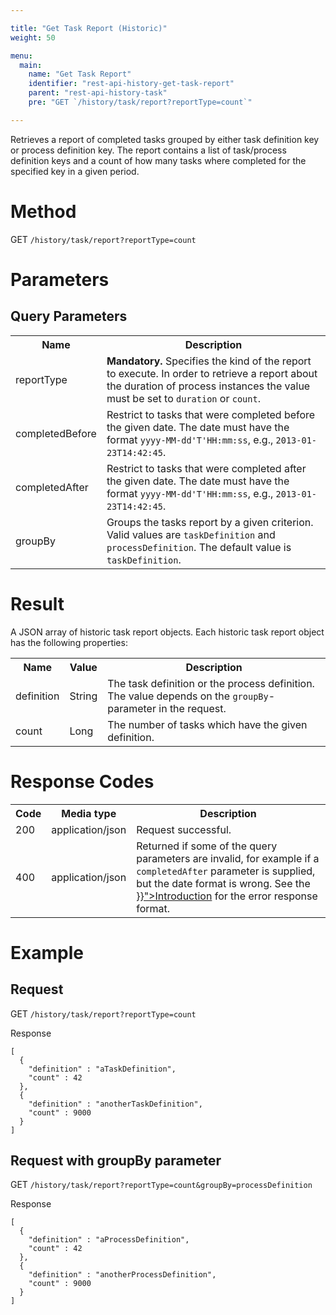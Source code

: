 ```yaml
---

title: "Get Task Report (Historic)"
weight: 50

menu:
  main:
    name: "Get Task Report"
    identifier: "rest-api-history-get-task-report"
    parent: "rest-api-history-task"
    pre: "GET `/history/task/report?reportType=count`"

---
```


Retrieves a report of completed tasks grouped by either task definition key or process definition key. 
The report contains a list of task/process definition keys and a count of how many tasks where completed 
for the specified key in a given period. 


# Method

GET `/history/task/report?reportType=count`


# Parameters

## Query Parameters

<table class="table table-striped">
  <tr>
    <th>Name</th>
    <th>Description</th>
  </tr>
  <tr>
    <td>reportType</td>
    <td><b>Mandatory.</b> Specifies the kind of the report to execute. In order to retrieve a report about the duration of process instances the value must be set to <code>duration</code> or <code>count</code>.</td>
  </tr>  
  <tr>
    <td>completedBefore</td>
    <td>Restrict to tasks that were completed before the given date. The date must have the format <code>yyyy-MM-dd'T'HH:mm:ss</code>, e.g., <code>2013-01-23T14:42:45</code>.</td>
  </tr>
  <tr>
    <td>completedAfter</td>
    <td>Restrict to tasks that were completed after the given date. The date must have the format <code>yyyy-MM-dd'T'HH:mm:ss</code>, e.g., <code>2013-01-23T14:42:45</code>.</td>
  </tr>
  <tr>
    <td>groupBy</td>
    <td>Groups the tasks report by a given criterion. Valid values are <code>taskDefinition</code> and <code>processDefinition</code>. The default value is <code>taskDefinition</code>.</td>
  </tr>
</table>


# Result

A JSON array of historic task report objects.
Each historic task report object has the following properties:

<table class="table table-striped">
  <tr>
    <th>Name</th>
    <th>Value</th>
    <th>Description</th>
  </tr>
  <tr>
    <td>definition</td>
    <td>String</td>
    <td>The task definition or the process definition. The value depends on the <code>groupBy</code>-parameter in the request.</td>
  </tr>
  <tr>
    <td>count</td>
    <td>Long</td>
    <td>The number of tasks which have the given definition.</td>
  </tr>
</table>


# Response Codes

<table class="table table-striped">
  <tr>
    <th>Code</th>
    <th>Media type</th>
    <th>Description</th>
  </tr>
  <tr>
    <td>200</td>
    <td>application/json</td>
    <td>Request successful.</td>
  </tr>
  <tr>
    <td>400</td>
    <td>application/json</td>
    <td>Returned if some of the query parameters are invalid, for example if a <code>completedAfter</code> parameter is supplied, but the date format is wrong. See the <a href="{{< relref "reference/rest/overview/index.md#error-handling" >}}">Introduction</a> for the error response format.</td>
  </tr>
</table>


# Example

## Request

GET `/history/task/report?reportType=count`

Response

    [
      {
        "definition" : "aTaskDefinition",
        "count" : 42
      },
      {
        "definition" : "anotherTaskDefinition",
        "count" : 9000
      }
    ]

## Request with groupBy parameter

GET `/history/task/report?reportType=count&groupBy=processDefinition`

Response

    [
      {
        "definition" : "aProcessDefinition",
        "count" : 42
      },
      {
        "definition" : "anotherProcessDefinition",
        "count" : 9000
      }
    ]
